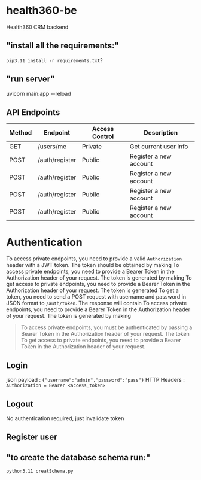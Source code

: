 # health360-be
Health360 CRM backend


## "install all the requirements:"
`pip3.11 install -r requirements.txt`?
## "run server"
uvicorn  main:app --reload

## API Endpoints
| Method | Endpoint                    | Access  Control   | Description                       |
|--------|-----------------------------|-------------------|-----------------------------------|
| GET    | /users/me                                   | Private           | Get current user info     |
| POST   | /auth/register                               | Public            | Register a new account               |
| POST   | /auth/register                              | Public            | Register a new account               |
| POST   | /auth/register                              | Public            | Register a new account               |
| POST   | /auth/register                             | Public            | Register a new account               |


# Authentication
To access private endpoints, you need to provide a valid `Authorization` header with a JWT token. The token should be obtained by making
To access private endpoints, you need to provide a Bearer Token in the Authorization header of your request. The token is generated by making
To get access to private endpoints, you need to provide a Bearer Token in the Authorization header of your request. The token is generated
To get a token, you need to send a POST request with username and password in JSON format to `/auth/token`. The response will contain
To access private endpoints, you need to provide a Bearer Token in the Authorization header of your request. The token is generated by making
> To access private endpoints, you must be authenticated by passing a Bearer Token in the Authorization header of your request. The token
To get access to private endpoints, you need to provide a Bearer Token in the Authorization header of your request.

##  Login
json payload : `{"username":"admin","password":"pass"}`
HTTP Headers : `Authorization = Bearer <access_token>` 

## Logout
No authentication required, just invalidate token</s>

##  Register user

## "to create the database schema run:"
`python3.11 creatSchema.py`